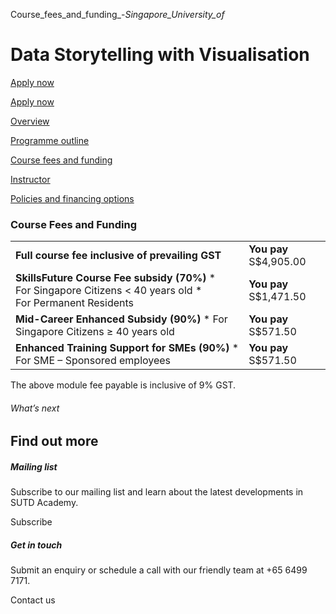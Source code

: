 Course_fees_and_funding_-_Singapore_University_of_



Data Storytelling with Visualisation
====================================

[Apply now](/admissions/academy/modular-master/register-your-interest-modularmaster-certificate-in-data-science/)




[Apply now](/admissions/academy/modular-master/register-your-interest-modularmaster-certificate-in-data-science/)

[Overview](/course/healthcare-data-storytelling-with-visualisation/#tabs)

[Programme outline](/course/healthcare-data-storytelling-with-visualisation/programme-outline/#tabs)

[Course fees and funding](/course/healthcare-data-storytelling-with-visualisation/course-fees-and-funding/#tabs)

[Instructor](/course/healthcare-data-storytelling-with-visualisation/instructor/#tabs)

[Policies and financing options](/course/healthcare-data-storytelling-with-visualisation/policies-and-financing-options/#tabs)

### Course Fees and Funding

|  |  |
| --- | --- |
| **Full course fee inclusive of prevailing GST** | **You pay**  S$4,905.00 |
| **SkillsFuture Course Fee subsidy (70%)**  * For Singapore Citizens < 40 years old * For Permanent Residents | **You pay**  S$1,471.50 |
| **Mid-Career Enhanced Subsidy (90%)**  * For Singapore Citizens ≥ 40 years old | **You pay**  S$571.50 |
| **Enhanced Training Support for SMEs (90%)**  * For SME – Sponsored employees | **You pay**  S$571.50 |

The above module fee payable is inclusive of 9% GST.

###### What’s next

Find out more
-------------

##### Mailing list

Subscribe to our mailing list and learn about the latest developments in SUTD Academy.

Subscribe

##### Get in touch

Submit an enquiry or schedule a call with our friendly team at +65 6499 7171.

Contact us

